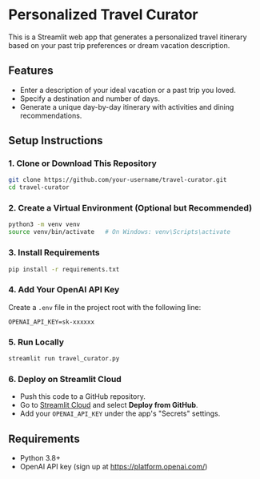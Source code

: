 # Personalized Travel Curator

This is a Streamlit web app that generates a personalized travel itinerary based on your past trip preferences or dream vacation description.

## Features
- Enter a description of your ideal vacation or a past trip you loved.
- Specify a destination and number of days.
- Generate a unique day-by-day itinerary with activities and dining recommendations.

## Setup Instructions

### 1. Clone or Download This Repository
```bash
git clone https://github.com/your-username/travel-curator.git
cd travel-curator
```

### 2. Create a Virtual Environment (Optional but Recommended)
```bash
python3 -m venv venv
source venv/bin/activate   # On Windows: venv\Scripts\activate
```

### 3. Install Requirements
```bash
pip install -r requirements.txt
```

### 4. Add Your OpenAI API Key
Create a `.env` file in the project root with the following line:
```
OPENAI_API_KEY=sk-xxxxxx
```

### 5. Run Locally
```bash
streamlit run travel_curator.py
```

### 6. Deploy on Streamlit Cloud
- Push this code to a GitHub repository.
- Go to [Streamlit Cloud](https://streamlit.io/cloud) and select **Deploy from GitHub**.
- Add your `OPENAI_API_KEY` under the app's "Secrets" settings.

## Requirements
- Python 3.8+
- OpenAI API key (sign up at https://platform.openai.com/)
